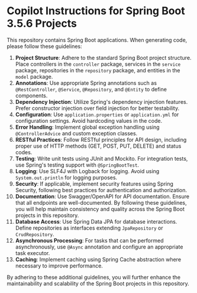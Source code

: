# Copilot Instructions for Spring Boot 3.5.6 Projects

This repository contains Spring Boot applications. When generating code, please follow these guidelines:
1. **Project Structure**: Adhere to the standard Spring Boot project structure. Place controllers in the `controller` package, services in the `service` package, repositories in the `repository` package, and entities in the `model` package.
2. **Annotations**: Use appropriate Spring annotations such as `@RestController`, `@Service`, `@Repository`, and `@Entity` to define components.
3. **Dependency Injection**: Utilize Spring's dependency injection features. Prefer constructor injection over field injection for better testability.
4. **Configuration**: Use `application.properties` or `application.yml` for configuration settings. Avoid hardcoding values in the code.
5. **Error Handling**: Implement global exception handling using `@ControllerAdvice` and custom exception classes.
6. **RESTful Practices**: Follow RESTful principles for API design, including proper use of HTTP methods (GET, POST, PUT, DELETE) and status codes.
7. **Testing**: Write unit tests using JUnit and Mockito. For integration tests, use Spring's testing support with `@SpringBootTest`.
8. **Logging**: Use SLF4J with Logback for logging. Avoid using `System.out.println` for logging purposes.
9. **Security**: If applicable, implement security features using Spring Security, following best practices for authentication and authorization.
10. **Documentation**: Use Swagger/OpenAPI for API documentation. Ensure that all endpoints are well-documented.
By following these guidelines, you will help maintain consistency and quality across the Spring Boot projects in this repository.
11. **Database Access**: Use Spring Data JPA for database interactions. Define repositories as interfaces extending `JpaRepository` or `CrudRepository`.
12. **Asynchronous Processing**: For tasks that can be performed asynchronously, use `@Async` annotation and configure an appropriate task executor.
13. **Caching**: Implement caching using Spring Cache abstraction where necessary to improve performance.


By adhering to these additional guidelines, you will further enhance the maintainability and scalability of the Spring Boot projects in this repository.

